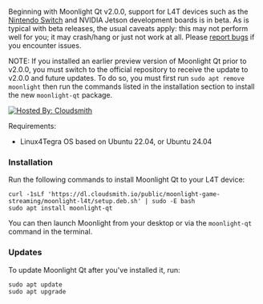 Beginning with Moonlight Qt v2.0.0, support for L4T devices such as the [Nintendo Switch](https://wiki.switchroot.org/en/Linux/Ubuntu-Install-Guide) and NVIDIA Jetson development boards is in beta. As is typical with beta releases, the usual caveats apply: this may not perform well for you; it may crash/hang or just not work at all. Please [report bugs](https://github.com/moonlight-stream/moonlight-qt/issues) if you encounter issues.

NOTE: If you installed an earlier preview version of Moonlight Qt prior to v2.0.0, you must switch to the official repository to receive the update to v2.0.0 and future updates. To do so, you must first run `sudo apt remove moonlight` then run the commands listed in the installation section to install the new `moonlight-qt` package.

[![Hosted By: Cloudsmith](https://img.shields.io/badge/OSS%20hosting%20by-cloudsmith-blue?logo=cloudsmith&style=for-the-badge)](https://cloudsmith.com)

Requirements:
* Linux4Tegra OS based on Ubuntu 22.04, or Ubuntu 24.04

### Installation
Run the following commands to install Moonlight Qt to your L4T device:
```
curl -1sLf 'https://dl.cloudsmith.io/public/moonlight-game-streaming/moonlight-l4t/setup.deb.sh' | sudo -E bash
sudo apt install moonlight-qt
```

You can then launch Moonlight from your desktop or via the `moonlight-qt` command in the terminal.

### Updates
To update Moonlight Qt after you've installed it, run:
```
sudo apt update
sudo apt upgrade
```